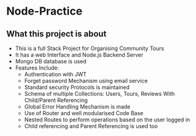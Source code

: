 # Node-Practice

## What this project is about 
 - This is a full Stack Project for Organising Community Tours
 - It has a web Interface and Node.js Backend Server 
 - Mongo DB database is used 
 - Features Include: 
     - Authentication with JWT
     - Forget password Mechanism using email service
     - Standard security Protocols is maintained
     - Schema of multiple Collections: Users, Tours, Reviews With Child/Parent Referencing
     - Global Error Handling Mechanism is made
     - Use of Router and well modularised Code Base
     - Nested Routes to perform operations based on the user logged in
     - Child referencing and Parent Referencing is used too

  
